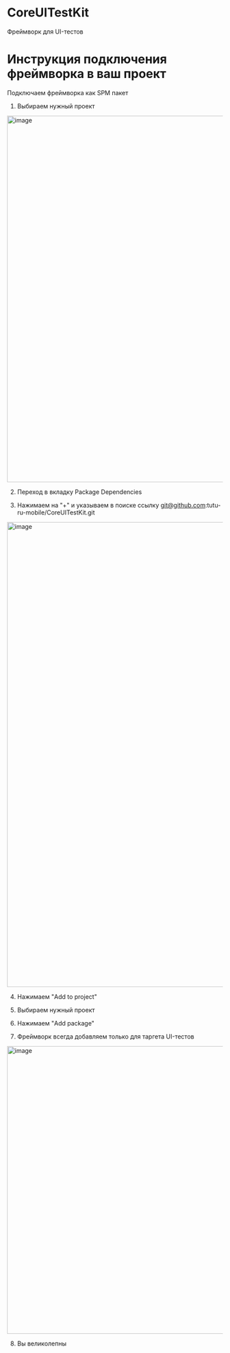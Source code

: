 # CoreUITestKit
Фреймворк для UI-тестов
# Инструкция подключения фреймворка в ваш проект
Подключаем фреймворка как SPM пакет
1. Выбираем нужный проект
<img width="856" alt="image" src="https://github.com/tutu-ru-mobile/CoreUITestKit/assets/102799757/7e84376b-5d93-4e66-a25d-dfb2f339da0a">

2. Переход в вкладку Package Dependencies

3. Нажимаем на "+" и указываем в поиске ссылку git@github.com:tutu-ru-mobile/CoreUITestKit.git

<img width="1086" alt="image" src="https://github.com/tutu-ru-mobile/CoreUITestKit/assets/102799757/afbc327a-b0e1-485a-9400-9739b4d9e74a">

4. Нажимаем "Add to project"

5. Выбираем нужный проект

6. Нажимаем "Add package"

7. Фреймворк всегда добавляем только для таргета UI-тестов
<img width="672" alt="image" src="https://github.com/tutu-ru-mobile/CoreUITestKit/assets/102799757/e1fa2988-f596-421f-8a67-e3e5b931ef62">

8. Вы великолепны



